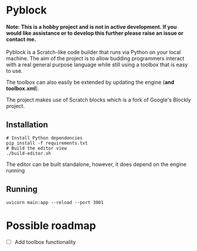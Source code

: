 # Pyblock

#### Note: This is a hobby project and is not in active development. If you would like assistance or to develop this further please raise an issue or contact me.

Pyblock is a Scratch-like code builder that runs via Python on your local machine.
The aim of the project is to allow budding programmers interact with a real general purpose language
while still using a toolbox that is easy to use.

The toolbox can also easily be extended by updating the engine (**and toolbox.xml**).

The project makes use of Scratch blocks which is a fork of Google's Blockly project.

## Installation
```
# Install Python dependencies
pip install -f requirements.txt
# Build the editor view
./build-editor.sh
```
The editor can be built standalone, however, it does depend on the engine running

## Running
```
uvicorn main:app --reload --port 3001
```

# Possible roadmap
- [ ] Add toolbox functionality